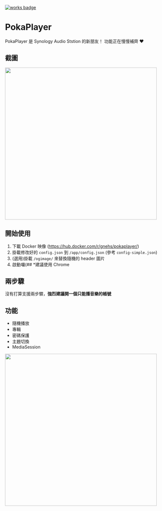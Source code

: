 [![works badge](https://cdn.rawgit.com/nikku/works-on-my-machine/v0.2.0/badge.svg)](https://github.com/nikku/works-on-my-machine)
# PokaPlayer
PokaPlayer 是 Synology Audio Ststion 的新朋友！
功能正在慢慢補齊 ❤️
## 截圖
<img src="https://i.imgur.com/HAC55i3.png" width="500px">

## 開始使用
1. 下載 Docker 映像 (https://hub.docker.com/r/gnehs/pokaplayer/)
2. 掛載修改好的 `config.json` 到 `/app/config.json` (參考 `config-simple.json`)
3. (選用)掛載 `/ogimage/` 來替換隨機的 header 圖片
4. 啟動囉(##
*建議使用 Chrome
## 兩步驟
沒有打算支援兩步驟，**強烈建議開一個只能播音樂的帳號**
## 功能
- 隨機播放
- 專輯
- 密碼保護
- 主題切換
- MediaSession

<img src="https://i.imgur.com/x4cEjrx.png" width="500px">